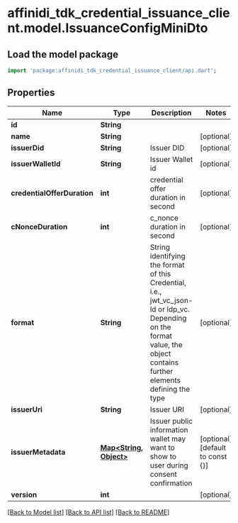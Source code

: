 # affinidi_tdk_credential_issuance_client.model.IssuanceConfigMiniDto

## Load the model package

```dart
import 'package:affinidi_tdk_credential_issuance_client/api.dart';
```

## Properties

| Name                        | Type                                 | Description                                                                                                                                                             | Notes                            |
| --------------------------- | ------------------------------------ | ----------------------------------------------------------------------------------------------------------------------------------------------------------------------- | -------------------------------- |
| **id**                      | **String**                           |                                                                                                                                                                         |
| **name**                    | **String**                           |                                                                                                                                                                         | [optional]                       |
| **issuerDid**               | **String**                           | Issuer DID                                                                                                                                                              | [optional]                       |
| **issuerWalletId**          | **String**                           | Issuer Wallet id                                                                                                                                                        | [optional]                       |
| **credentialOfferDuration** | **int**                              | credential offer duration in second                                                                                                                                     | [optional]                       |
| **cNonceDuration**          | **int**                              | c_nonce duration in second                                                                                                                                              | [optional]                       |
| **format**                  | **String**                           | String identifying the format of this Credential, i.e., jwt_vc_json-ld or ldp_vc. Depending on the format value, the object contains further elements defining the type | [optional]                       |
| **issuerUri**               | **String**                           | Issuer URI                                                                                                                                                              | [optional]                       |
| **issuerMetadata**          | [**Map<String, Object>**](Object.md) | Issuer public information wallet may want to show to user during consent confirmation                                                                                   | [optional] [default to const {}] |
| **version**                 | **int**                              |                                                                                                                                                                         | [optional]                       |

[[Back to Model list]](../README.md#documentation-for-models) [[Back to API list]](../README.md#documentation-for-api-endpoints) [[Back to README]](../README.md)

